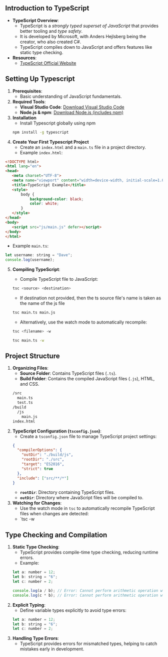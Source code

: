 ## Introduction to TypeScript
- **TypeScript Overview**:
    - TypeScript is a *strongly typed superset of JavaScript* that provides better tooling and *type safety*.
    - It is developed by Microsoft, with Anders Hejlsberg being the creator, who also created C#.
    - TypeScript compiles down to JavaScript and offers features like static type checking.
- **Resources**:    
    - [TypeScript Official Website](https://www.typescriptlang.org)

## Setting Up Typescript
1. **Prerequisites**:
	- Basic understanding of JavaScript fundamentals.
2. **Required Tools**:
	- **Visual Studio Code**: [Download Visual Studio Code](https://code.visualstudio.com)
	- **Node.js & npm**: [Download Node.js (includes npm)](https://nodejs.org)
3. **Installation**
	- Install Typescript globally using npm
	```bash
	npm install -g typescript
	```
4. **Create Your First Typescript Project**
   - Create an `index.html` and a `main.ts` file in a project directory.
   - Example `index.html`:
 ```html
<!DOCTYPE html>
<html lang="en">
<head>
    <meta charset="UTF-8">
    <meta name="viewport" content="width=device-width, initial-scale=1.0">
    <title>TypeScript Example</title>
    <style>
        body {
            background-color: black;
            color: white;
        }
    </style>
</head>
<body>
    <script src="js/main.js" defer></script>
</body>
</html>
 ```
 - Example `main.ts`:
```js
let username: string = "Dave";
console.log(username);
```

5. **Compiling TypeScript**:
	- Compile TypeScript file to JavaScript:
	```bash
	tsc <source> <destination>
    ```
    - If destination not provided, then the ts source file's name is taken as the name of the js file
	```bash
	tsc main.ts main.js
    ```

    - Alternatively, use the watch mode to automatically recompile:
	```bash
	tsc <filename> -w
	```
	
	```bash
	tsc main.ts -w
	```

## Project Structure
1. **Organizing Files**:
	- **Source Folder**: Contains TypeScript files (`.ts`).
	- **Build Folder**: Contains the compiled JavaScript files (`.js`), HTML, and CSS.
	```bash
	/src
	  main.ts
	  test.ts
	/build
	  /js
	    main.js
    index.html
	```
2. **TypeScript Configuration (`tsconfig.json`)**:
	- Create a `tsconfig.json` file to manage TypeScript project settings:
	```json
	{
	  "compilerOptions": {
	    "outDir": "./build/js",
	    "rootDir": "./src",
	    "target": "ES2016",
	    "strict": true
	  },
	  "include": ["src/**/*"]
	}
	```
	- **`rootDir`**: Directory containing TypeScript files.
	- **`outDir`**: Directory where JavaScript files will be compiled to.
3. **Watching for Changes**:
	- Use the watch mode in `tsc` to automatically recompile TypeScript files when changes are detected:
	- `tsc -w
## Type Checking and Compilation
1. **Static Type Checking**:
	-  TypeScript provides compile-time type checking, reducing runtime errors.
	- Example:
	```js
	let a: number = 12;
	let b: string = "6";
	let c: number = 2;
	
	console.log(a / b); // Error: Cannot perform arithmetic operation with a number and string
	console.log(c * b); // Error: Cannot perform arithmetic operation with a number and string
	```
2. **Explicit Typing**:
	- Define variable types explicitly to avoid type errors:
	```js
	let a: number = 12;
	let b: string = "6";
	let c: number = 2;
	```
1. **Handling Type Errors**:
	- TypeScript provides errors for mismatched types, helping to catch mistakes early in development.
